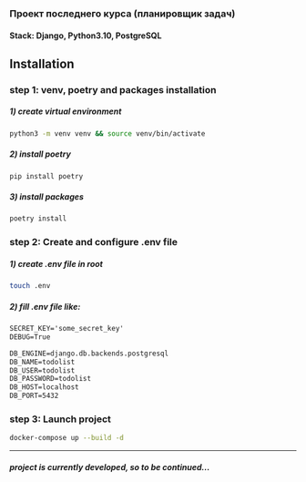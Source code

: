 ### Проект последнего курса (планировщик задач)

#### Stack: Django, Python3.10, PostgreSQL

## Installation
### step 1: venv, poetry and packages installation
##### 1) create virtual environment
```sh
python3 -m venv venv && source venv/bin/activate
```
##### 2) install poetry
```sh
pip install poetry
```
##### 3) install packages
```sh
poetry install
```

### step 2: Create and configure .env file
##### 1) create .env file in root
```sh
touch .env
```
##### 2) fill .env file like:
```xml
SECRET_KEY='some_secret_key'
DEBUG=True

DB_ENGINE=django.db.backends.postgresql
DB_NAME=todolist
DB_USER=todolist
DB_PASSWORD=todolist
DB_HOST=localhost
DB_PORT=5432
```
### step 3: Launch project
```sh
docker-compose up --build -d 
```
---
##### project is currently developed, so to be continued...